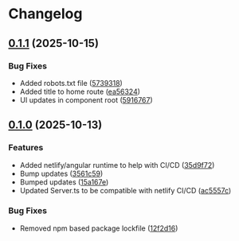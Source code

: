 # Changelog

## [0.1.1](https://github.com/Stephan-MC/morgan-hair-extensions/compare/v0.1.0...v0.1.1) (2025-10-15)


### Bug Fixes

* Added robots.txt file ([5739318](https://github.com/Stephan-MC/morgan-hair-extensions/commit/573931894d293828ec8f393d971961737fc2a43e))
* Added title to home route ([ea56324](https://github.com/Stephan-MC/morgan-hair-extensions/commit/ea563241b4e5aa689117f953ae06e8b3eef1e331))
* UI updates in component root ([5916767](https://github.com/Stephan-MC/morgan-hair-extensions/commit/5916767ced0b7e417708c612e4d2bdcbfb706b8f))

## [0.1.0](https://github.com/Stephan-MC/morgan-hair-extensions/compare/v0.0.4...v0.1.0) (2025-10-13)


### Features

* Added netlify/angular runtime to help with CI/CD ([35d9f72](https://github.com/Stephan-MC/morgan-hair-extensions/commit/35d9f7252a53a972b0cfcdc16415ec59906e16f2))
* Bump updates ([3561c59](https://github.com/Stephan-MC/morgan-hair-extensions/commit/3561c59a54c3f5d2dad2461a8165ab0a7618332b))
* Bumped updates ([15a167e](https://github.com/Stephan-MC/morgan-hair-extensions/commit/15a167e3cb3d7810f8764872096cc5ee2ec3b497))
* Updated Server.ts to be compatible with netlify CI/CD ([ac5557c](https://github.com/Stephan-MC/morgan-hair-extensions/commit/ac5557cbb7ff76d930c7f3622ab32a140a138b6f))


### Bug Fixes

* Removed npm based package lockfile ([12f2d16](https://github.com/Stephan-MC/morgan-hair-extensions/commit/12f2d163acd53857d34c50dd6b17aa0f55514b85))
